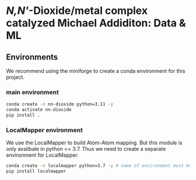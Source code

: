 <!--
 * @Author: TMJ
 * @Date: 2025-07-08 22:23:12
 * @LastEditors: TMJ
 * @LastEditTime: 2025-07-09 14:51:31
 * @Description: 请填写简介
-->
# *N,N'*-Dioxide/metal complex catalyzed Michael Addiditon: Data & ML

## Environments

We recommend using the miniforge to create a conda environment for this project.

### main environment

```bash
conda create -n nn-dioxide python=3.11 -y
conda activate nn-dioxide
pip install .
```

### LocalMapper environment

We use the LocalMapper to build Atom-Atom mapping. But this module is only availbale in python <= 3.7. Thus we need to create a separate environment for LocalMapper.

```bash
conda create -n localmapper python=3.7 -y # name of environment must be "localmapper"
pip install localmapper
```
